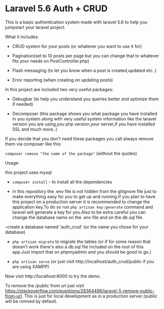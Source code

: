 # Laravel 5.6 Auth + CRUD

This is a basic authentication system made with laravel 5.6 to help you jumpstart your laravel project.

What it includes:

- CRUD system for your posts (or whatever you want to use it for)

- Pagination(set to 10 posts per page but you can change that to whatever fits your needs on PostController.php)

- Flash messaging (to let you know when a post is created,updated etc..)

- Error reporting (when creating on updating posts)

In this project are included two very useful packages:

- Debugbar (to help you understand you queries better and optimize them if needed)

- Decomposer (this package shows you what package you have installed in you system along with very useful system information like the laravel version you are using,you php version,your server,if you have installed SSL and much more..)

If you decide that you don't need these packages you call always remove them via composer like this:

`composer remove "the name of the package"` (without the quotes)

Usage:

this project uses mysql

- `composer install` - to install all the dependencies

- in  this repository the .env file is not hidden from the gitignore file just to make everything easy for you to get up and running.If you plan to have this project on a production server it is recommended to change the application key.To do so run `php artisan key:generate` command and laravel will generate a key for you.Also to be extra careful you can change the database name on the .env file and on the db.sql file.

-create a database named 'auth_crud' (or the name you chose for your database)

- `php artisan migrate` to migrate the tables (or if for some reason that doesn't work there's also a db.sql file included on the root of this app.Just import that on phpmyadmin and you should be good to go.)

- `php artisan serve` (or just visit http://localhost/auth_crud/public if you are using XAMPP)

Now visit http://localhost:8000 to try the demo.

To remove the /public from url just visit https://stackoverflow.com/questions/28364496/laravel-5-remove-public-from-url.
This is just for local development as in a production server /public will be romved by default.